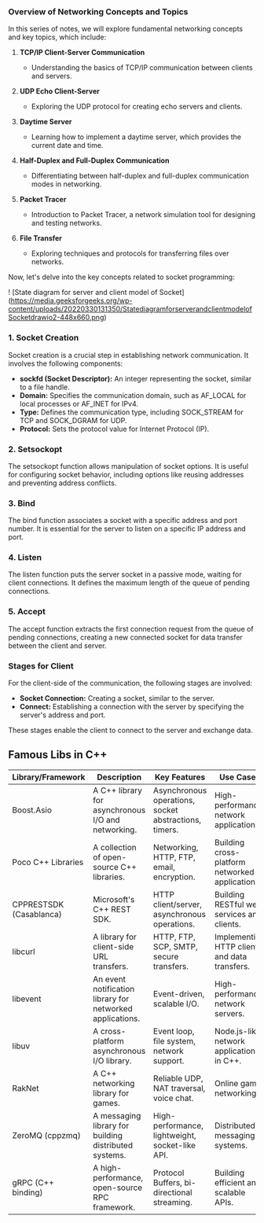 

### Overview of Networking Concepts and Topics

In this series of notes, we will explore fundamental networking concepts and key topics, which include:

1. **TCP/IP Client-Server Communication**
   - Understanding the basics of TCP/IP communication between clients and servers.
2. **UDP Echo Client-Server**
   - Exploring the UDP protocol for creating echo servers and clients.

3. **Daytime Server**
   - Learning how to implement a daytime server, which provides the current date and time.

4. **Half-Duplex and Full-Duplex Communication**
   - Differentiating between half-duplex and full-duplex communication modes in networking.

5. **Packet Tracer**
   - Introduction to Packet Tracer, a network simulation tool for designing and testing networks.

6. **File Transfer**
   - Exploring techniques and protocols for transferring files over networks.

Now, let's delve into the key concepts related to socket programming:

! [State diagram for server and client model of Socket] (https://media.geeksforgeeks.org/wp-content/uploads/20220330131350/StatediagramforserverandclientmodelofSocketdrawio2-448x660.png)

### 1. Socket Creation

Socket creation is a crucial step in establishing network communication. It involves the following components:

- **sockfd (Socket Descriptor):** An integer representing the socket, similar to a file handle.
- **Domain:** Specifies the communication domain, such as AF_LOCAL for local processes or AF_INET for IPv4.
- **Type:** Defines the communication type, including SOCK_STREAM for TCP and SOCK_DGRAM for UDP.
- **Protocol:** Sets the protocol value for Internet Protocol (IP).

### 2. Setsockopt

The setsockopt function allows manipulation of socket options. It is useful for configuring socket behavior, including options like reusing addresses and preventing address conflicts.

### 3. Bind

The bind function associates a socket with a specific address and port number. It is essential for the server to listen on a specific IP address and port.

### 4. Listen

The listen function puts the server socket in a passive mode, waiting for client connections. It defines the maximum length of the queue of pending connections.

### 5. Accept

The accept function extracts the first connection request from the queue of pending connections, creating a new connected socket for data transfer between the client and server.

### Stages for Client

For the client-side of the communication, the following stages are involved:

- **Socket Connection:** Creating a socket, similar to the server.
- **Connect:** Establishing a connection with the server by specifying the server's address and port.

These stages enable the client to connect to the server and exchange data.

## Famous Libs in C++

|Library/Framework|Description|Key Features|Use Cases|
|---|---|---|---|
|Boost.Asio|A C++ library for asynchronous I/O and networking.|Asynchronous operations, socket abstractions, timers.|High-performance network applications.|
|Poco C++ Libraries|A collection of open-source C++ libraries.|Networking, HTTP, FTP, email, encryption.|Building cross-platform networked applications.|
|CPPRESTSDK (Casablanca)|Microsoft's C++ REST SDK.|HTTP client/server, asynchronous operations.|Building RESTful web services and clients.|
|libcurl|A library for client-side URL transfers.|HTTP, FTP, SCP, SMTP, secure transfers.|Implementing HTTP clients and data transfers.|
|libevent|An event notification library for networked applications.|Event-driven, scalable I/O.|High-performance network servers.|
|libuv|A cross-platform asynchronous I/O library.|Event loop, file system, network support.|Node.js-like network applications in C++.|
|RakNet|A C++ networking library for games.|Reliable UDP, NAT traversal, voice chat.|Online game networking.|
|ZeroMQ (cppzmq)|A messaging library for building distributed systems.|High-performance, lightweight, socket-like API.|Distributed messaging systems.|
|gRPC (C++ binding)|A high-performance, open-source RPC framework.|Protocol Buffers, bi-directional streaming.|Building efficient and scalable APIs.|

